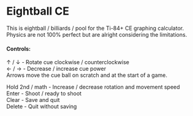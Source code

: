 # Eightball CE

This is eightball / billiards / pool for the Ti-84+ CE graphing calculator.  
Physics are not 100% perfect but are alright considering the limitations.

#### Controls:

↑ / ↓ - Rotate cue clockwise / counterclockwise  
← / → - Decrease / increase cue power  
Arrows move the cue ball on scratch and at the start of a game.  
  
Hold 2nd / math - Increase / decrease rotation and movement speed  
Enter - Shoot / ready to shoot  
Clear - Save and quit  
Delete - Quit without saving
